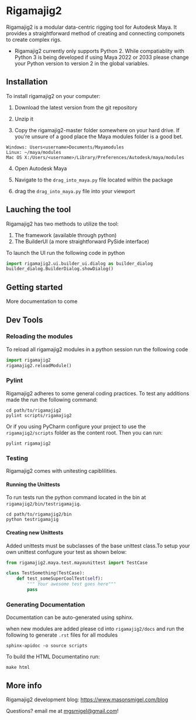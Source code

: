 # Rigamajig2
Rigamajig2 is a modular data-centric rigging tool for Autodesk Maya. 
It provides a straightforward method of creating and 
connecting componets to create complex rigs. 

* Rigamajig2 currently only supports Python 2. While compatiablity 
with Python 3 is being developed if using Maya 2022 or 2033 
please change your Python version to version 2 in the global variables. 

## Installation 
To install rigamajig2 on your computer: 

1. Download the latest version from the git repository

2. Unzip it

3. Copy the rigamajig2-master folder somewhere on your hard drive. 
If you're unsure of a good place the Maya modules folder is a good bet. 
```
Windows: Users<username>Documents/Mayamodules
Linux: ~/maya/modules
Mac OS X:/Users/<username>/Library/Preferences/Autodesk/maya/modules
```

4. Open Autodesk Maya

5. Navigate to the `drag_into_maya.py` file located within the package 

6. drag the `drag_into_maya.py` file into your viewport

## Lauching the tool
Rigamajig2 has two methods to utilize the tool: 
1. The framework (available through python)
2. The BuilderUI (a more straightforward PySide interface)

To launch the UI run the following code in python
```python
import rigamajig2.ui.builder_ui.dialog as builder_dialog
builder_dialog.BuilderDialog.showDialog()
```

## Getting started 

More documentation to come 

## Dev Tools

### Reloading the modules
To reload all rigamajig2 modules in a python session run the following code 
```python 
import rigamajig2
rigamajig2.reloadModule()
```

### Pylint 
Rigamajig2 adheres to some general coding practices. To test any additions made
 the run the following command:

```commandline
cd path/to/rigamajig2 
pylint scripts/rigamajig2
```

Or if you using PyCharm configure your project to use the `rigamajig2/scripts` folder 
as the content root. Then you can run: 

```commandline
pylint rigamajig2
```

### Testing 
Rigamajig2 comes with unitesting capiblilities. 


#### Running the Unittests
To run tests run the python command 
located in the bin at `rigamajig2/bin/testrigamajig`. 

```commandline
cd path/to/rigamajig2/bin 
python testrigamajig
```

#### Creating new Unittests
Added unittests must be subclasses of the base unittest class.To setup your own unittest 
confugure your test as shown below: 

```python
from rigamajig2.maya.test.mayaunittest import TestCase

class TestSomething(TestCase):
    def test_someSuperCoolTest(self):
        """ Your awesome test goes here"""
        pass
```

### Generating Documentation 
Documentation can be auto-generated using sphinx. 


when new modules are added please cd into `rigamajig2/docs` and run the following to generate `.rst` files for all modules
```commandline
sphinx-apidoc -o source scripts
```

To build the HTML Documentatino run: 
```commandline
make html
```


## More info
Rigamajig2 development blog: 
https://www.masonsmigel.com/blog

Questions? 
email me at mgsmigel@gmail.com! 
